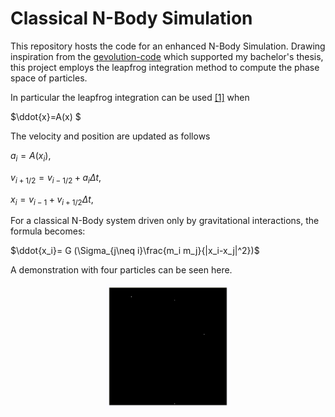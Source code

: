 # Classical N-Body Simulation
This repository hosts the code for an enhanced N-Body Simulation. Drawing inspiration from the [gevolution-code](https://github.com/gevolution-code/gevolution-1.2) which supported my bachelor's thesis, this project employs the leapfrog integration method to compute the phase space of particles.

In particular the leapfrog integration can be used [[1]](https://en.wikipedia.org/wiki/Leapfrog_integration) when 

$\ddot{x}=A(x) $

The velocity and position are updated as follows

$a_i = A(x_i),$

$v_{i+1/2}=v_{i-1/2}+a_i \Delta t,$

$x_{i}=v_{i-1}+v_{i+1/2} \Delta t,$

For a classical N-Body system driven only by gravitational interactions, the formula becomes:

$\ddot{x_i}= G (\Sigma_{j\neq i}\frac{m_i m_j}{|x_i-x_j|^2})$

A demonstration with four particles can be seen here.
<div style="text-align:center">
<img src="visualization/simulation.gif" width="200" />
</div>